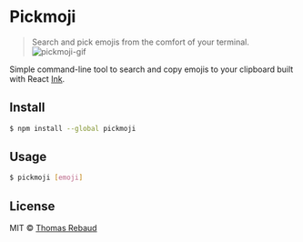 # Pickmoji

> Search and pick emojis from the comfort of your terminal.
![pickmoji-gif](https://user-images.githubusercontent.com/8050949/102306599-9b373a00-3f30-11eb-9494-f307b8ebedd2.gif?raw=true)

Simple command-line tool to search and copy emojis to your clipboard built with React [Ink](https://github.com/vadimdemedes/ink).

## Install

```bash
$ npm install --global pickmoji
```

## Usage

```bash
$ pickmoji [emoji]
```

## License

MIT © [Thomas Rebaud](https://trebaud.github.io)

